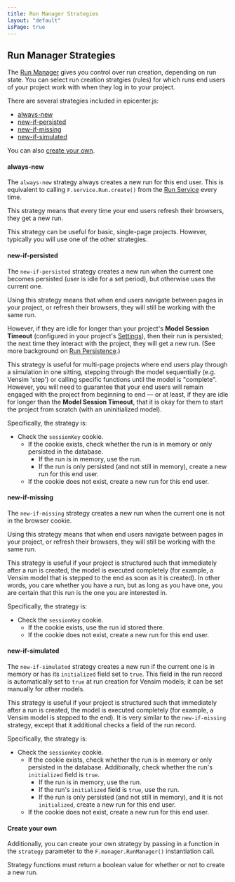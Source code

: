 ```yaml
---
title: Run Manager Strategies
layout: "default"
isPage: true
---
```


## Run Manager Strategies

The [Run Manager](../generated/run-manager/) gives you control over run creation, depending on run state. You can select run creation stratgies (rules) for which runs end users of your project work with when they log in to your project.

There are several strategies included in epicenter.js:

* [always-new](#always-new)
* [new-if-persisted](#new-if-persisted)
* [new-if-missing](#new-if-missing)
* [new-if-simulated](#new-if-simulated)

You can also [create your own](#create-your-own).


<a name="always-new"></a>
#### always-new

The `always-new` strategy always creates a new run for this end user. This is equivalent to calling `F.service.Run.create()` from the [Run Service](../generated/run-api-service/) every time. 

This strategy means that every time your end users refresh their browsers, they get a new run. 

This strategy can be useful for basic, single-page projects. However, typically you will use one of the other strategies.


<a name="new-if-persisted"></a>
#### new-if-persisted

The `new-if-persisted` strategy creates a new run when the current one becomes persisted (user is idle for a set period), but otherwise uses the current one. 

Using this strategy means that when end users navigate between pages in your project, or refresh their browsers, they will still be working with the same run. 

However, if they are idle for longer than your project's **Model Session Timeout** (configured in your project's [Settings](../../../updating_your_settings/)), then their run is persisted; the next time they interact with the project, they will get a new run. (See more background on [Run Persistence](../../../run_persistence/).)

This strategy is useful for multi-page projects where end users play through a simulation in one sitting, stepping through the model sequentially (e.g. Vensim 'step') or calling specific functions until the model is "complete". However, you will need  to guarantee that your end users will remain engaged with the project from beginning to end &mdash; or at least, if they are idle for longer than the **Model Session Timeout**, that it is okay for them to start the project from scratch (with an uninitialized model). 

Specifically, the strategy is:

* Check the `sessionKey` cookie. 
	* If the cookie exists, check whether the run is in memory or only persisted in the database. 
		* If the run is in memory, use the run.
		* If the run is only persisted (and not still in memory), create a new run for this end user. 
	* If the cookie does not exist, create a new run for this end user.


<a name="new-if-missing"></a>
#### new-if-missing

The `new-if-missing` strategy creates a new run when the current one is not in the browser cookie.

Using this strategy means that when end users navigate between pages in your project, or refresh their browsers, they will still be working with the same run.

This strategy is useful if your project is structured such that immediately after a run is created, the model is executed completely (for example, a Vensim model that is stepped to the end as soon as it is created). In other words, you care whether you have a run, but as long as you have one, you are certain that this run is the one you are interested in. 

Specifically, the strategy is:

* Check the `sessionKey` cookie. 
	* If the cookie exists, use the run id stored there. 
	* If the cookie does not exist, create a new run for this end user. 


<a name="new-if-simulated"></a>
#### new-if-simulated

The `new-if-simulated` strategy creates a new run if the current one is in memory or has its `initialized` field set to `true`. This field in the run record is automatically set to `true` at run creation for Vensim models; it can be set manually for other models.

This strategy is useful if your project is structured such that immediately after a run is created, the model is executed completely (for example, a Vensim model is stepped to the end). It is very similar to the `new-if-missing` strategy, except that it additional checks a field of the run record. 

Specifically, the strategy is:

* Check the `sessionKey` cookie. 
	* If the cookie exists, check whether the run is in memory or only persisted in the database. Additionally, check whether the run's `initialized` field is `true`. 
		* If the run is in memory, use the run.
		* If the run's `initialized` field is `true`, use the run.
		* If the run is only persisted (and not still in memory), and it is not `initialized`, create a new run for this end user.
	* If the cookie does not exist, create a new run for this end user.


<a name="create-your-own"></a>
#### Create your own

Additionally, you can create your own strategy by passing in a function in the `strategy` parameter to the `F.manager.RunManager()` instantiation call. 

Strategy functions must return a boolean value for whether or not to create a new run.

